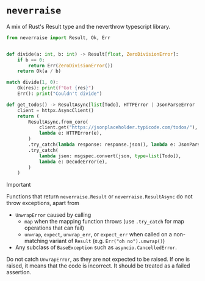 # `neverraise`

A mix of Rust's Result type and the neverthrow typescript library.

```python
from neverraise import Result, Ok, Err


def divide(a: int, b: int) -> Result[float, ZeroDivisionError]:
    if b == 0:
        return Err(ZeroDivisionError())
    return Ok(a / b)

match divide(1, 0):
    Ok(res): print(f"Got {res}")
    Err(): print("Couldn't divide")
```

```python
def get_todos() -> ResultAsync[list[Todo], HTTPError | JsonParseError | DecodeError]:
    client = httpx.AsyncClient()
    return (
        ResultAsync.from_coro(
            client.get("https://jsonplaceholder.typicode.com/todos/"),
            lambda e: HTTPError(e),
        )
        .try_catch(lambda response: response.json(), lambda e: JsonParseError(e))
        .try_catch(
            lambda json: msgspec.convert(json, type=list[Todo]),
            lambda e: DecodeError(e),
        )
    )
```

> [!IMPORTANT]
> Functions that return `neverraise.Result` or `neverraise.ResultAsync` do not throw exceptions, apart from

- `UnwrapError` caused by calling
  - `map` when the mapping function throws (use `.try_catch` for map operations that can fail)
  - `unwrap`, `expect`, `unwrap_err`, or `expect_err` when called on a non-matching variant of `Result` (e.g. `Err("oh no").unwrap()`)
- Any subclass of `BaseException` such as `asyncio.CancelledError`.

Do not catch `UnwrapError`, as they are not expected to be raised. If one is raised, it means that the code is incorrect. It should be treated as a failed assertion.
